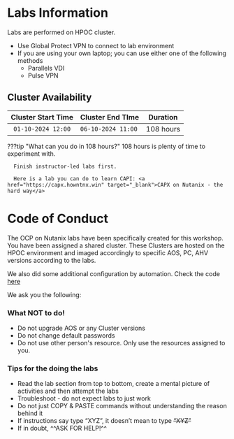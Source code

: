 

# Labs Information

Labs are performed on HPOC cluster.

- Use Global Protect VPN to connect to lab environment
- If you are using your own laptop; you can use either one of the following methods
  - Parallels VDI
  - Pulse VPN

## Cluster Availability

|  Cluster Start Time |  Cluster End TIme         | Duration |
|:---:|-----------|---|
|  `01-10-2024 12:00` | `06-10-2024 11:00`| 108 hours|

???tip "What can you do in 108 hours?"
      108 hours is plenty of time to experiment with. 
      
      Finish instructor-led labs first.

      Here is a lab you can do to learn CAPI: <a href="https://capx.howntnx.win" target="_blank">CAPX on Nutanix - the hard way</a>
       

# Code of Conduct

The OCP on Nutanix labs have been specifically created for this workshop. You have been assigned a shared cluster. These Clusters are hosted on the HPOC environment and imaged accordingly to specific AOS, PC, AHV versions according to the labs. 

We also did some additional configuration by automation. Check the code [here](https://github.com/nutanix-japan/tf-gso)

We ask you the following:

### What NOT to do!

- Do not upgrade AOS or any Cluster versions
- Do not change default passwords
- Do not use other person's resource. Only use the resources assigned to you.

### Tips for the doing the labs

- Read the lab section from top to bottom, create a mental picture of activities and then attempt the labs
- Troubleshoot - do not expect labs to just work
- Do not just COPY & PASTE commands without understanding the reason behind it
- If instructions say type “XYZ”, it doesn’t mean to type ~~“XYZ”~~
- If in doubt, ^^ASK FOR HELP!^^
